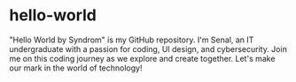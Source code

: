 # hello-world
"Hello World by Syndrom" is my GitHub repository. I'm Senal, an IT undergraduate with a passion for coding, UI design, and cybersecurity. Join me on this coding journey as we explore and create together. Let's make our mark in the world of technology!
